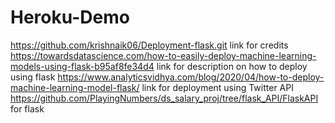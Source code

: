# Heroku-Demo
https://github.com/krishnaik06/Deployment-flask.git link for credits 
https://towardsdatascience.com/how-to-easily-deploy-machine-learning-models-using-flask-b95af8fe34d4 link for description on how to deploy using flask 
https://www.analyticsvidhya.com/blog/2020/04/how-to-deploy-machine-learning-model-flask/ link for deployment using Twitter API
https://github.com/PlayingNumbers/ds_salary_proj/tree/flask_API/FlaskAPI for flask 
